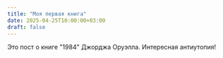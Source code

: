 ```yaml
---
title: "Моя первая книга"
date: 2025-04-25T10:00:00+03:00
draft: false
---
```

Это пост о книге "1984" Джорджа Оруэлла. Интересная антиутопия!